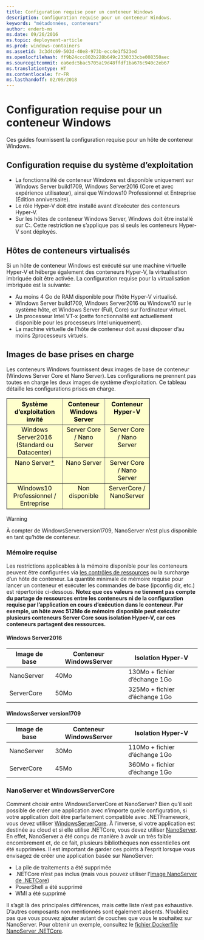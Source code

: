 ```yaml
---
title: Configuration requise pour un conteneur Windows
description: Configuration requise pour un conteneur Windows.
keywords: "métadonnées, conteneurs"
author: enderb-ms
ms.date: 09/26/2016
ms.topic: deployment-article
ms.prod: windows-containers
ms.assetid: 3c3d4c69-503d-40e8-973b-ecc4e1f523ed
ms.openlocfilehash: ff9b24ccc802b228b649c2330333cbe008350aec
ms.sourcegitcommit: ea6edc5bac5705a19d48ffdf1ba676c940c2eb67
ms.translationtype: HT
ms.contentlocale: fr-FR
ms.lasthandoff: 02/09/2018
---
```

# <a name="windows-container-requirements"></a>Configuration requise pour un conteneur Windows

Ces guides fournissent la configuration requise pour un hôte de conteneur Windows.

## <a name="os-requirements"></a>Configuration requise du système d’exploitation

- La fonctionnalité de conteneur Windows est disponible uniquement sur Windows Server build1709, Windows Server2016 (Core et avec expérience utilisateur), ainsi que Windows10 Professionnel et Entreprise (Édition anniversaire).
- Le rôle Hyper-V doit être installé avant d’exécuter des conteneurs Hyper-V.
- Sur les hôtes de conteneur Windows Server, Windows doit être installé sur C:\. Cette restriction ne s’applique pas si seuls les conteneurs Hyper-V sont déployés.

## <a name="virtualized-container-hosts"></a>Hôtes de conteneurs virtualisés

Si un hôte de conteneur Windows est exécuté sur une machine virtuelle Hyper-V et héberge également des conteneurs Hyper-V, la virtualisation imbriquée doit être activée. La configuration requise pour la virtualisation imbriquée est la suivante:

- Au moins 4 Go de RAM disponible pour l’hôte Hyper-V virtualisé.
- Windows Server build1709, Windows Server2016 ou Windows10 sur le système hôte, et Windows Server (Full, Core) sur l’ordinateur virtuel.
- Un processeur Intel VT-x (cette fonctionnalité est actuellement disponible pour les processeurs Intel uniquement).
- La machine virtuelle de l’hôte de conteneur doit aussi disposer d’au moins 2processeurs virtuels.

## <a name="supported-base-images"></a>Images de base prises en charge

Les conteneurs Windows fournissent deux images de base de conteneur (Windows Server Core et Nano Server). Les configurations ne prennent pas toutes en charge les deux images de système d’exploitation. Ce tableau détaille les configurations prises en charge.

<table border="1" style="background-color:FFFFCC;border-collapse:collapse;border:1px solid FFCC00;color:000000;width:75%" cellpadding="5" cellspacing="5">
<thead>
<tr valign="top">
<th><center>Système d’exploitation invité</center></th>
<th><center>Conteneur Windows Server</center></th>
<th><center>Conteneur Hyper-V</center></th>
</tr>
</thead>
<tbody>
<tr valign="top">
<td><center>Windows Server2016 (Standard ou Datacenter)</center></td>
<td><center>Server Core / Nano Server</center></td>
<td><center>Server Core / Nano Server</center></td>
</tr>
<tr valign="top">
<td><center>Nano Server<a href="#warn-1">*</a></center></td>
<td><center> Nano Server</center></td>
<td><center>Server Core / Nano Server</center></td>
</tr>
<tr valign="top">
<td><center>Windows10 Professionnel / Entreprise</center></td>
<td><center>Non disponible</center></td>
<td><center>ServerCore / NanoServer</center></td>
</tr>
</tbody>
</table>

> [!Warning]  
> <span id="warn-1">À compter de WindowsServerversion1709, NanoServer n’est plus disponible en tant qu’hôte de conteneur.</span>


### <a name="memory-requirements"></a>Mémoire requise
Les restrictions applicables à la mémoire disponible pour les conteneurs peuvent être configurées via [les contrôles de ressources](https://docs.microsoft.com/en-us/virtualization/windowscontainers/manage-containers/resource-controls) ou la surcharge d’un hôte de conteneur.  La quantité minimale de mémoire requise pour lancer un conteneur et exécuter les commandes de base (ipconfig dir, etc.) est répertoriée ci-dessous.  __Notez que ces valeurs ne tiennent pas compte du partage de ressources entre les conteneurs ni de la configuration requise par l’application en cours d’exécution dans le conteneur.  Par exemple, un hôte avec 512Mo de mémoire disponible peut exécuter plusieurs conteneurs Server Core sous isolation Hyper-V, car ces conteneurs partagent des ressources.__

#### <a name="windows-server-2016"></a>Windows Server2016
| Image de base  | Conteneur WindowsServer | Isolation Hyper-V    |
| ----------- | ------------------------ | -------------------- |
| NanoServer | 40Mo                     | 130Mo + fichier d’échange 1Go |
| ServerCore | 50Mo                     | 325Mo + fichier d’échange 1Go |

#### <a name="windows-server-version-1709"></a>WindowsServer version1709
| Image de base  | Conteneur WindowsServer | Isolation Hyper-V    |
| ----------- | ------------------------ | -------------------- |
| NanoServer | 30Mo                     | 110Mo + fichier d’échange 1Go |
| ServerCore | 45Mo                     | 360Mo + fichier d’échange 1Go |


### <a name="nano-server-vs-windows-server-core"></a>NanoServer et WindowsServerCore

Comment choisir entre WindowsServerCore et NanoServer? Bien qu’il soit possible de créer une application avec n’importe quelle configuration, si votre application doit être parfaitement compatible avec .NETFramework, vous devez utiliser [WindowsServerCore](https://hub.docker.com/r/microsoft/windowsservercore/). À l’inverse, si votre application est destinée au cloud et si elle utilise .NETCore, vous devez utiliser [NanoServer](https://hub.docker.com/r/microsoft/nanoserver/). En effet, NanoServer a été conçu de manière à avoir un très faible encombrement et, de ce fait, plusieurs bibliothèques non essentielles ont été supprimées. Il est important de garder ces points à l’esprit lorsque vous envisagez de créer une application basée sur NanoServer:

- La pile de traitements a été supprimée
- .NETCore n’est pas inclus (mais vous pouvez utiliser l’[image NanoServer de .NETCore](https://hub.docker.com/r/microsoft/dotnet/))
- PowerShell a été supprimé
- WMI a été supprimé

Il s’agit là des principales différences, mais cette liste n’est pas exhaustive. D’autres composants non mentionnés sont également absents. N’oubliez pas que vous pouvez ajouter autant de couches que vous le souhaitez sur NanoServer. Pour obtenir un exemple, consultez le [fichier Dockerfile NanoServer .NETCore](https://github.com/dotnet/dotnet-docker/blob/master/2.0/sdk/nanoserver/amd64/Dockerfile).

